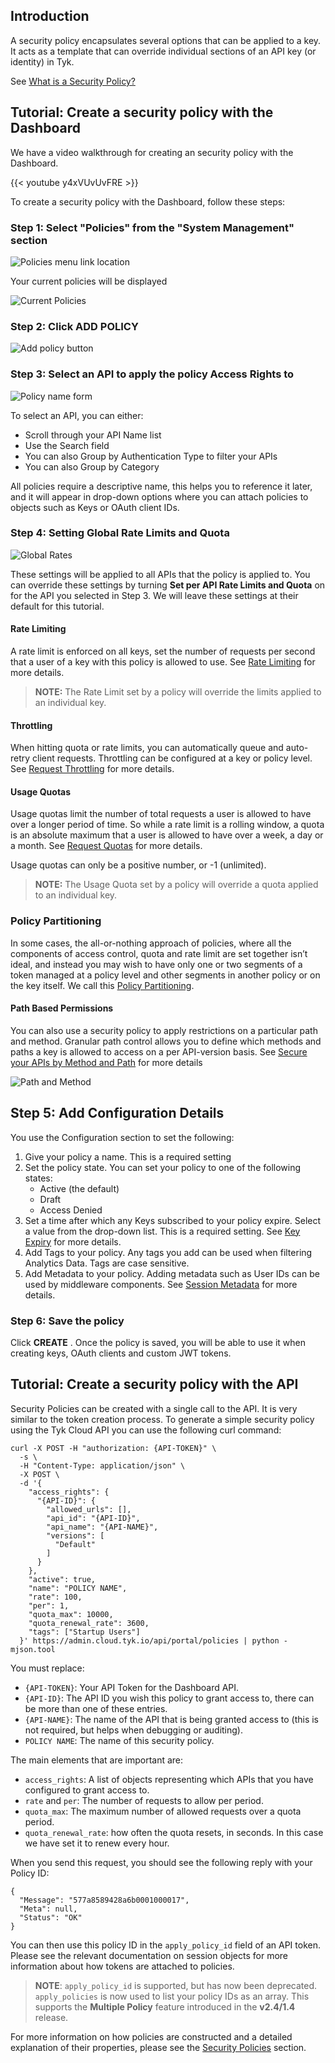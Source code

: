 ---
---

## Introduction

A security policy encapsulates several options that can be applied to a key. It acts as a template that can override individual sections of an API key (or identity) in Tyk.

See [What is a Security Policy?](/docs/getting-started/key-concepts/what-is-a-security-policy/)


## Tutorial: Create a security policy with the Dashboard

We have a video walkthrough for creating an security policy with the Dashboard.

{{< youtube y4xVUvUvFRE >}}


To create a security policy with the Dashboard, follow these steps:

### Step 1: Select "Policies" from the "System Management" section

![Policies menu link location](/docs/img/2.10/policies_menu.png)

Your current policies will be displayed

![Current Policies](/docs/img/2.10/policy_list.png)

### Step 2: Click ADD POLICY

![Add policy button](/docs/img/2.10/add_policy.png)


### Step 3: Select an API to apply the policy Access Rights to

![Policy name form](/docs/img/2.10/select_api_policy.png)

To select an API, you can either:

* Scroll through your API Name list
* Use the Search field
* You can also Group by Authentication Type to filter your APIs
* You can also Group by Category 

All policies require a descriptive name, this helps you to reference it later, and it will appear in drop-down options where you can attach policies to objects such as Keys or OAuth client IDs.

### Step 4: Setting Global Rate Limits and Quota

![Global Rates](/docs/img/2.10/global_limits_policies.png)

These settings will be applied to all APIs that the policy is applied to. You can override these settings by turning **Set per API Rate Limits and Quota** on for the API you selected in Step 3. We will leave these settings at their default for this tutorial.

#### Rate Limiting

A rate limit is enforced on all keys, set the number of requests per second that a user of a key with this policy is allowed to use. See [Rate Limiting](/docs/basic-config-and-security/control-limit-traffic/rate-limiting/) for more details.

> **NOTE:** The Rate Limit set by a policy will override the limits applied to an individual key.

#### Throttling

When hitting quota or rate limits, you can automatically queue and auto-retry client requests. Throttling can be configured at a key or policy level. See [Request Throttling](/docs/basic-config-and-security/control-limit-traffic/request-throttling/) for more details.

#### Usage Quotas

Usage quotas limit the number of total requests a user is allowed to have over a longer period of time. So while a rate limit is a rolling window, a quota is an absolute maximum that a user is allowed to have over a week, a day or a month. See [Request Quotas](/docs/basic-config-and-security/control-limit-traffic/request-quotas/) for more details.

Usage quotas can only be a positive number, or -1 (unlimited).

> **NOTE:** The Usage Quota set by a policy will override a quota applied to an individual key.

### Policy Partitioning

In some cases, the all-or-nothing approach of policies, where all the components of access control, quota and rate limit are set together isn’t ideal, and instead you may wish to have only one or two segments of a token managed at a policy level and other segments in another policy or on the key itself. We call this [Policy Partitioning](/docs/basic-config-and-security/security/security-policies/partitioned-policies/).


#### Path Based Permissions

You can also use a security policy to apply restrictions on a particular path and method. Granular path control allows you to define which methods and paths a key is allowed to access on a per API-version basis. See [Secure your APIs by Method and Path](/docs/basic-config-and-security/security/security-policies/secure-apis-method-path/) for more details

![Path and Method](/docs/img/2.10/path_and_method.png)


## Step 5: Add Configuration Details

You use the Configuration section to set the following:

1. Give your policy a name. This is a required setting
2. Set the policy state. You can set your policy to one of the following states:
   * Active (the default)
   * Draft
   * Access Denied 
3. Set a time after which any Keys subscribed to your policy expire. Select a value from the drop-down list. This is a required setting. See [Key Expiry](/docs/basic-config-and-security/security/key-level-security/#key-expiry) for more details.
4. Add Tags to your policy. Any tags you add can be used when filtering Analytics Data. Tags are case sensitive.
5. Add Metadata to your policy. Adding metadata such as User IDs can be used by middleware components. See [Session Metadata](/docs/getting-started/key-concepts/session-meta-data/) for more details.

### Step 6: Save the policy

Click **CREATE** . Once the policy is saved, you will be able to use it when creating keys, OAuth clients and custom JWT tokens.

## Tutorial: Create a security policy with the API

Security Policies can be created with a single call to the API. It is very similar to the token creation process. To generate a simple security policy using the Tyk Cloud API you can use the following curl command:
```{.copyWrapper}
curl -X POST -H "authorization: {API-TOKEN}" \
  -s \
  -H "Content-Type: application/json" \
  -X POST \
  -d '{
    "access_rights": {
      "{API-ID}": {
        "allowed_urls": [],
        "api_id": "{API-ID}",
        "api_name": "{API-NAME}",
        "versions": [
          "Default"
        ]
      }
    },
    "active": true,
    "name": "POLICY NAME",
    "rate": 100,
    "per": 1,
    "quota_max": 10000,
    "quota_renewal_rate": 3600,
    "tags": ["Startup Users"]
  }' https://admin.cloud.tyk.io/api/portal/policies | python -mjson.tool
```

You must replace:

*   `{API-TOKEN}`: Your API Token for the Dashboard API.
*   `{API-ID}`: The API ID you wish this policy to grant access to, there can be more than one of these entries.
*   `{API-NAME}`: The name of the API that is being granted access to (this is not required, but helps when debugging or auditing).
*   `POLICY NAME`: The name of this security policy.

The main elements that are important are:

*   `access_rights`: A list of objects representing which APIs that you have configured to grant access to.
*   `rate` and `per`: The number of requests to allow per period.
*   `quota_max`: The maximum number of allowed requests over a quota period.
*   `quota_renewal_rate`: how often the quota resets, in seconds. In this case we have set it to renew every hour.

When you send this request, you should see the following reply with your Policy ID:
```
{
  "Message": "577a8589428a6b0001000017",
  "Meta": null,
  "Status": "OK"
}
```

You can then use this policy ID in the `apply_policy_id` field of an API token. Please see the relevant documentation on session objects for more information about how tokens are attached to policies.
> **NOTE**: `apply_policy_id` is supported, but has now been deprecated. `apply_policies` is now used to list your policy IDs as an array. This supports the **Multiple Policy** feature introduced in the  **v2.4/1.4** release.

For more information on how policies are constructed and a detailed explanation of their properties, please see the [Security Policies](/docs/security/security-policies/) section.
